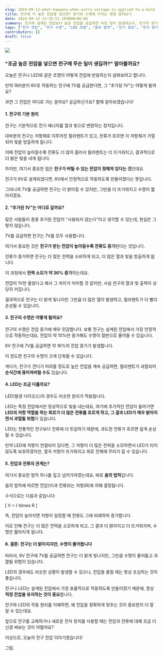```yaml
---
slug: 2024-09-12-what-happens-when-extra-voltage-is-applied-to-a-bulb
title: 전구에 더 높은 전압을 넣으면? 밝기와 수명에 미치는 영향 알아보기
date: 2024-09-12 13:25:53.103000+00:00
summary: 전구에 설계된 전압보다 높은 전압을 공급하면 어떤 일이 발생하는지, 전구의 밝기, 수명, 그리고 과열 위험에 대해 알아봅니다. LED와 전통적인 백열전구의 차이점도 함께 설명합니다.
tags: ["전구 전압", "전구 수명", "LED 과열", "옴의 법칙", "전기 회로", "전구 밝기"]
contributors: []
draft: false
---
```


![](https://blogger.googleusercontent.com/img/a/AVvXsEiLs88VZjxLqYKLbbR6D3CLdCo5IhT71d8Wh2ojboSFaiSfLpTKDXzp4d6deSWeJNIEGg7DtzoMcY7zI1kDSAwzgNg-XgVMbX81tOIKm420eAI9vjalfHWeqg1jSmo6SX2urJOGQQZ77LGUcv5RnrwOqQC3dIvgLwjb5xK4MNalvhszIxx_bSVNTjmlZqU)

### "조금 높은 전압을 넣으면 전구에 무슨 일이 생길까?" 알아볼까요?

오늘은 전구나 LED와 같은 조명이 어떻게 전압에 반응하는지 살펴보려고 합니다.

만약 여러분이 6V로 작동하는 전구에 7V를 공급한다면, 그 "추가된 1V"는 어떻게 될까요?

과연 그 전압은 어디로 가는 걸까요? 궁금하신가요? 함께 알아보겠습니다!


#### 1. **전구의 기본 원리**

전구는 기본적으로 전기 에너지를 열과 빛으로 변환하는 장치입니다.

대부분의 전구는 저항체로 이루어진 필라멘트가 있고, 전류가 흐르면 이 저항체가 가열되어 빛을 방출하게 됩니다.

이때 전압이 높아질수록 전류도 더 많이 흘러서 필라멘트는 더 뜨거워지고, 결과적으로 더 밝은 빛을 내게 됩니다.

하지만, 여기서 중요한 점은 **전구가 버틸 수 있는 전압이 정해져 있다는 것**인데요.

전구가 6V로 설계되었다면, 6V에서 안정적으로 작동하도록 만들어졌다는 뜻입니다.

그러니까 7V를 공급하면 전구는 더 밝아질 수 있지만, 그만큼 더 뜨거워지고 수명이 짧아지겠죠.


#### 2. **"추가된 1V"는 어디로 갈까요?**

많은 사람들이 종종 추가된 전압이 "사용되지 않는다"라고 생각할 수 있는데, 현실은 그렇지 않습니다.

7V를 공급하면 전구는 7V를 모두 사용합니다.

여기서 중요한 것은 **전구가 받는 전압이 높아질수록 전류도 증가**한다는 것입니다.

전류가 증가하면 전구는 더 많은 전력을 소비하게 되고, 더 많은 열과 빛을 방출하게 됩니다. 

이 과정에서 **전력 소모가 약 36% 증가**하는데요.

전압이 1V만 올랐다고 해서 그 차이가 미미할 것 같지만, 사실 전구의 열과 빛 출력이 상당히 커집니다.

결과적으로 전구는 더 밝게 빛나지만 그만큼 더 많은 열이 발생하고, 필라멘트가 더 빨리 손상될 수 있습니다.


#### 3. **전구의 수명은 어떻게 될까요?**

전구의 수명은 전압 증가에 매우 민감합니다. 보통 전구는 설계된 전압에서 가장 안정적으로 작동하는데요, 전압이 약 10%만 증가해도 수명이 절반으로 줄어들 수 있습니다.

6V 전구에 7V를 공급하면 약 16%의 전압 증가가 발생합니다.

이 정도면 전구의 수명이 크게 단축될 수 있습니다.

게다가, 전구가 견디기 어려울 정도로 높은 전압을 계속 공급하면, 필라멘트가 과열되어 **순식간에 끊어져버릴 수도** 있습니다.

#### 4. **LED는 조금 다를까요?**

LED(발광 다이오드)의 경우도 비슷한 원리가 적용됩니다.

LED는 특정 전압에서만 정상적으로 빛을 내는데요, 여기에 추가적인 전압이 들어가면 **LED의 저항 역할을 하는 회로가 더 많은 전류를 흐르게 하고, 그 결과 LED가 매우 밝아지면서 과열될 위험**이 있습니다.

LED는 전통적인 전구보다 전류에 더 민감하기 때문에, 과도한 전류가 흐르면 쉽게 손상될 수 있습니다.

만약 LED에 저항이 연결되어 있다면, 그 저항이 더 많은 전력을 소모하면서 LED가 타지 않도록 보호하겠지만, 결국 저항이 뜨거워지고 회로 전체에 무리가 갈 수 있습니다.

#### 5. **전압과 전류의 관계는?**

여기서 중요한 법칙 하나를 짚고 넘어가야겠는데요, 바로 **옴의 법칙**입니다.

옴의 법칙에 따르면 전압(V)과 전류(I)는 저항(R)에 의해 결정됩니다.

수식으로는 다음과 같습니다:

\[ V = I \times R \]

즉, 전압이 높아지면 저항이 일정할 때 전류도 그에 비례하여 증가합니다.

이로 인해 전구는 더 많은 전력을 소모하게 되고, 그 결과 더 밝아지고 더 뜨거워지며, 수명은 짧아지게 됩니다.

#### 6. **결론: 전구는 더 밝아지지만, 수명이 줄어듭니다**

따라서, 6V 전구에 7V를 공급하면 전구는 더 밝게 빛나지만, 그만큼 수명이 줄어들고 과열될 위험이 있습니다.

LED의 경우에도 비슷한 상황이 발생할 수 있으니, 전압을 올릴 때는 항상 조심하는 것이 좋습니다.

전구나 LED는 설계된 전압에서 가장 효율적으로 작동하도록 만들어졌기 때문에, 항상 **적정 전압을 유지하는 것이 중요**합니다.

전구와 LED의 작동 원리를 이해하면, 왜 전압을 정확하게 맞추는 것이 중요한지 더 잘 알 수 있는데요.

앞으로 전구를 교체하거나 새로운 전자 장치를 사용할 때는 전압과 전류에 대해 조금 더 신경 써보는 것이 어떨까요?

이상으로, 오늘의 전구 전압 이야기였습니다!

그럼.